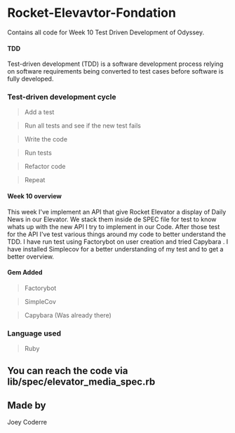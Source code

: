 # Rocket-Elevavtor-Fondation
Contains all code for Week 10 Test Driven Development of Odyssey.

#### TDD

Test-driven development (TDD) is a software development process relying on software requirements being converted to test cases before software is fully developed.

### Test-driven development cycle

> Add a test

> Run all tests and see if the new test fails

> Write the code

> Run tests

> Refactor code

> Repeat

#### Week 10 overview

This week I've implement an API that give Rocket Elevator a display of Daily News in our Elevator.
We stack them inside de SPEC file for test to know whats up with the new API I try to implement in our Code. 
After those test for the API I've test various things around my code to better understand the TDD.
I have run test using Factorybot on user creation and tried Capybara .
I have installed Simplecov for a better understanding of my test and to get a better overview.

#### Gem Added

 > Factorybot

 > SimpleCov 

 > Capybara (Was already there)

### Language used 

> Ruby

>


## You can reach the code via lib/spec/elevator_media_spec.rb

## Made by

Joey Coderre 
​
